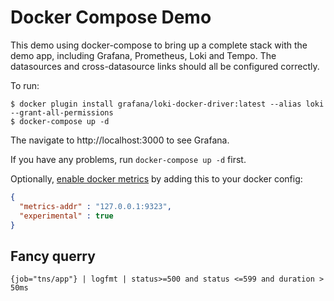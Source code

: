 # Docker Compose Demo

This demo using docker-compose to bring up a complete stack with the demo app, including Grafana, Prometheus, Loki and Tempo.
The datasources and cross-datasource links should all be configured correctly.

To run:

```shell
$ docker plugin install grafana/loki-docker-driver:latest --alias loki --grant-all-permissions
$ docker-compose up -d
```

The navigate to http://localhost:3000 to see Grafana.

If you have any problems, run `docker-compose up -d` first.

Optionally, [enable docker metrics](https://docs.docker.com/config/daemon/prometheus/) by adding this to your docker config:

```json
{
  "metrics-addr" : "127.0.0.1:9323",
  "experimental" : true
}
```
## Fancy querry
```
{job="tns/app"} | logfmt | status>=500 and status <=599 and duration > 50ms
```